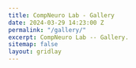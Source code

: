 ```yaml
---
title: CompNeuro Lab - Gallery
date: 2024-03-29 14:23:00 Z
permalink: "/gallery/"
excerpt: CompNeuro Lab -- Gallery.
sitemap: false
layout: gridlay
---
```


